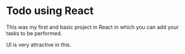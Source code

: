 # Todo using React 

This was my first and basic project in React in which you can add your tasks to be performed.   

UI is very attractive in this.

     


























































 


   
  





 




 





 



 




 














 



















































































